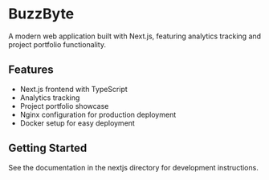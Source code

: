 # BuzzByte

A modern web application built with Next.js, featuring analytics tracking and project portfolio functionality.

## Features

- Next.js frontend with TypeScript
- Analytics tracking
- Project portfolio showcase
- Nginx configuration for production deployment
- Docker setup for easy deployment

## Getting Started

See the documentation in the nextjs directory for development instructions.

